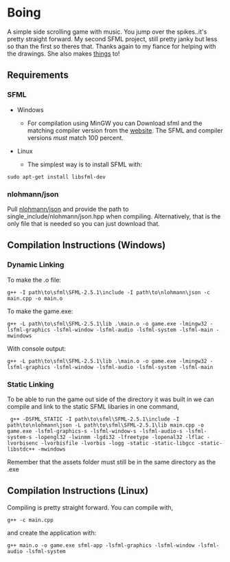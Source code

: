 # Boing

A simple side scrolling game with music. You jump over the spikes..it's pretty straight forward.
My second SFML project, still pretty janky but less so than the first so theres that. Thanks again to my
fiance for helping with the drawings. She also makes [things](https://github.com/LucyRTCodes) to!

## Requirements

### SFML

* Windows
  - For compilation using MinGW you can Download sfml and the matching compiler version
  from the [website](https://www.sfml-dev.org/download/sfml/2.5.1/). The SFML and compiler versions _must_
  match 100 percent.

* Linux
  - The simplest way is to install SFML with:

```
sudo apt-get install libsfml-dev
```

### nlohmann/json

Pull [nlohmann/json](https://github.com/nlohmann/json) and provide the path
to single_include/nlohmann/json.hpp when compiling. Alternatively, that is the only file
that is needed so you can just download that.

## Compilation Instructions (Windows)

### Dynamic Linking

To make the .o file:

```
g++ -I path\to\sfml\SFML-2.5.1\include -I path\to\nlohmann\json -c main.cpp -o main.o
```

To make the game.exe:

```
g++ -L path\to\sfml\SFML-2.5.1\lib .\main.o -o game.exe -lmingw32 -lsfml-graphics -lsfml-window -lsfml-audio -lsfml-system -lsfml-main -mwindows
```

With console output:

```
g++ -L path\to\sfml\SFML-2.5.1\lib .\main.o -o game.exe -lmingw32 -lsfml-graphics -lsfml-window -lsfml-audio -lsfml-system -lsfml-main
```

### Static Linking

To be able to run the game out side of the directory it was built in we can compile and link to 
the static SFML libaries in one command,

```
 g++ -DSFML_STATIC -I path\to\sfml\SFML-2.5.1\include -I path\to\nlohmann\json -L path\to\sfml\SFML-2.5.1\lib main.cpp -o game.exe -lsfml-graphics-s -lsfml-window-s -lsfml-audio-s -lsfml-system-s -lopengl32 -lwinmm -lgdi32 -lfreetype -lopenal32 -lflac -lvorbisenc -lvorbisfile -lvorbis -logg -static -static-libgcc -static-libstdc++ -mwindows
```
Remember that the assets folder must still be in the same directory as the .exe

## Compilation Instructions (Linux)

Compiling is pretty straight forward. You can compile with,

```
g++ -c main.cpp
```

and create the application with:

```
g++ main.o -o game.exe sfml-app -lsfml-graphics -lsfml-window -lsfml-audio -lsfml-system
```
